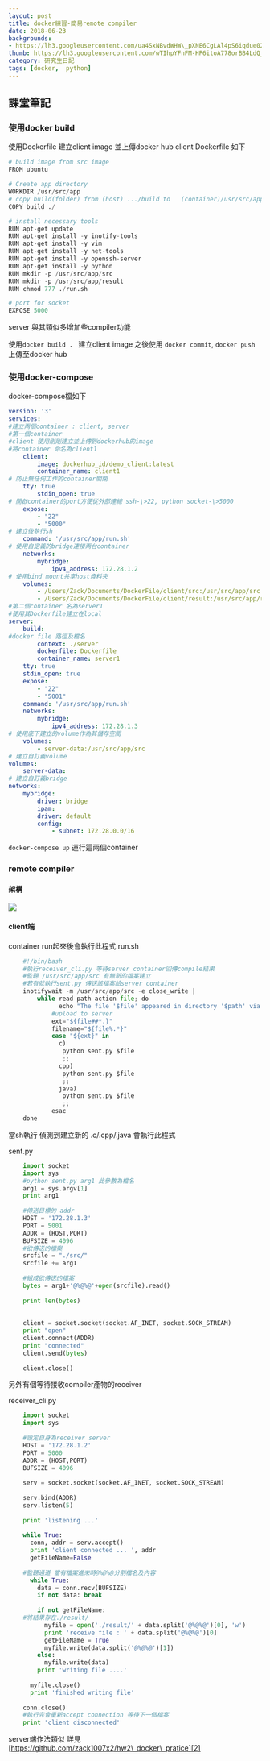 ```yaml
---
layout: post
title: docker練習-簡易remote compiler
date: 2018-06-23
backgrounds:
- https://lh3.googleusercontent.com/ua4SxNBvdWHW\_pXNE6CgLAl4pS6iqdue02CQEE0ErNYKn4a0WnUABbsOOynL5wQymTcN0CbRoZq9hF\_QHeYOjVRBP611d6scXE\_umXBcGMbQ2V\_bHb\_-htdWbUcj9SKxXvY6MJ2wWhQ=w2400
thumb: https://lh3.googleusercontent.com/wTIhpYFnFM-HP6itoA778orBB4LdQ_eKJtKi-nrytngoGC4QU148SxAWENdnscP2WNC4k-aKa9PaC2WeTETUV1TuOEn-gGWkfO0hCJ0ZBv773rmGYxjucVsDiwOfUZyx_3v9W3UAVA=w2400
category: 研究生日記
tags: [docker,  python]
---
```


## 課堂筆記
### 使用docker build
使用Dockerfile 建立client image 並上傳docker hub
client Dockerfile 如下
``` python
# build image from src image
FROM ubuntu  

# Create app directory
WORKDIR /usr/src/app
# copy build(folder) from (host) .../build to   (container)/usr/src/app
COPY build ./

# install necessary tools
RUN apt-get update
RUN apt-get install -y inotify-tools
RUN apt-get install -y vim
RUN apt-get install -y net-tools
RUN apt-get install -y openssh-server
RUN apt-get install -y python
RUN mkdir -p /usr/src/app/src
RUN mkdir -p /usr/src/app/result
RUN chmod 777 ./run.sh

# port for socket
EXPOSE 5000
```

server 與其類似多增加些compiler功能

使用`docker build . `
建立client image 之後使用
`docker commit`, `docker push`
上傳至docker hub

### 使用docker-compose
docker-compose檔如下
``` yml
version: '3'
services:
#建立兩個container : client, server
#第一個container 
#client 使用剛剛建立並上傳到dockerhub的image 
#將container 命名為client1
    client:
        image: dockerhub_id/demo_client:latest
        container_name: client1
# 防止無任何工作的container關閉
    tty: true
        stdin_open: true
# 開啟container的port方便從外部連線 ssh-\>22, python socket-\>5000
    expose:
        - "22"
        - "5000"
# 建立後執行sh
    command: '/usr/src/app/run.sh'
# 使用自定義的bridge連接兩台container
    networks:
        mybridge:
            ipv4_address: 172.28.1.2
# 使用bind mount共享host資料夾
    volumes:
        - /Users/Zack/Documents/DockerFile/client/src:/usr/src/app/src
        - /Users/Zack/Documents/DockerFile/client/result:/usr/src/app/result
#第二個container 名為server1
#使用其Dockerfile建立在local
server:
    build:
#docker file 路徑及檔名
        context: ./server
        dockerfile: Dockerfile
        container_name: server1
    tty: true
    stdin_open: true
    expose:
        - "22"
        - "5001"
    command: '/usr/src/app/run.sh'
    networks:
        mybridge:
            ipv4_address: 172.28.1.3
# 使用底下建立的volume作為其儲存空間
    volumes:
        - server-data:/usr/src/app/src
# 建立自訂義volume
volumes:
    server-data:
# 建立自訂義bridge
networks:
    mybridge:
        driver: bridge
        ipam:
        driver: default
        config:
            - subnet: 172.28.0.0/16
```

`docker-compose up`
運行這兩個container


### remote compiler
#### 架構
[![][image-1]][1]
#### client端
container run起來後會執行此程式
run.sh
``` python
	#!/bin/bash
	#執行receiver_cli.py 等待server container回傳compile結果
	#監聽 /usr/src/app/src 有無新的檔案建立
	#若有就執行sent.py 傳送該檔案給server container
	inotifywait -m /usr/src/app/src -e close_write |
	    while read path action file; do
	          echo "The file '$file' appeared in directory '$path' via '$action'"
	        #upload to server
	        ext="${file##*.}"
	        filename="${file%.*}"
	        case "${ext}" in
	          c)
	           python sent.py $file
	           ;;
	          cpp)
	           python sent.py $file
	           ;;
	          java)
	           python sent.py $file
	           ;;
	        esac
	done
```

當sh執行 偵測到建立新的 .c/.cpp/.java 會執行此程式

sent.py
```python
	import socket
	import sys
	#python sent.py arg1 此參數為檔名
	arg1 = sys.argv[1]
	print arg1
	
	#傳送目標的 addr 
	HOST = '172.28.1.3'
	PORT = 5001
	ADDR = (HOST,PORT)
	BUFSIZE = 4096
	#欲傳送的檔案
	srcfile = "./src/"
	srcfile += arg1
	
	#組成欲傳送的檔案
	bytes = arg1+'@%@%@'+open(srcfile).read()
	
	print len(bytes)
	
	
	client = socket.socket(socket.AF_INET, socket.SOCK_STREAM)
	print "open"
	client.connect(ADDR)
	print "connected"
	client.send(bytes)
	
	client.close()
```

另外有個等待接收compiler產物的receiver

receiver\_cli.py
```python
	import socket
	import sys
	
	#設定自身為receiver server
	HOST = '172.28.1.2'
	PORT = 5000
	ADDR = (HOST,PORT)
	BUFSIZE = 4096
	
	serv = socket.socket(socket.AF_INET, socket.SOCK_STREAM)
	
	serv.bind(ADDR)
	serv.listen(5)
	
	print 'listening ...'
	
	while True:
	  conn, addr = serv.accept()
	  print 'client connected ... ', addr
	  getFileName=False
	
	#監聽通道 當有檔案進來時@%@%@分割檔名及內容
	  while True:
	    data = conn.recv(BUFSIZE)
	    if not data: break
	
	    if not getFileName:
	#將結果存在./result/
	      myfile = open('./result/' + data.split('@%@%@')[0], 'w')
	      print 'receive file : ' + data.split('@%@%@')[0]
	      getFileName = True
	      myfile.write(data.split('@%@%@')[1])
	    else:
	      myfile.write(data)
	    print 'writing file ....'
	
	  myfile.close()
	  print 'finished writing file'
	
	conn.close()
	#執行完會重新accept connection 等待下一個檔案
	print 'client disconnected'
```

server端作法類似
詳見[https://github.com/zack1007x2/hw2\_docker\_pratice][2]

[1]:	https://lh3.googleusercontent.com/Qqa_B-vv2N1HG96FPKl11-3oCqDMwh2YIcKnQ8OViejZS-l7SZpL718frqW8khNYtlrNt-iCsF3Q1-5_XAkPJ8He8YvTHbJGK_tKNs5uasFTKqkzT2Hp-JnNmNo6q5SnCOcUyeCkYw=w2400
[2]:	https://github.com/zack1007x2/hw2_docker_pratice

[image-1]:	https://lh3.googleusercontent.com/nQynC_oweHlz95v5f-kaEz3WOouWnSl_PNiYkQIGcjtgnTJebpad3BDMkYv9yHRkIHhLRRn0CCsnCVHH2MJAqCgW6JUcYw01c_ZCstluRVt41Y_fm67KINAwXYoPb7kxJ_4mRi_dzA=w2400